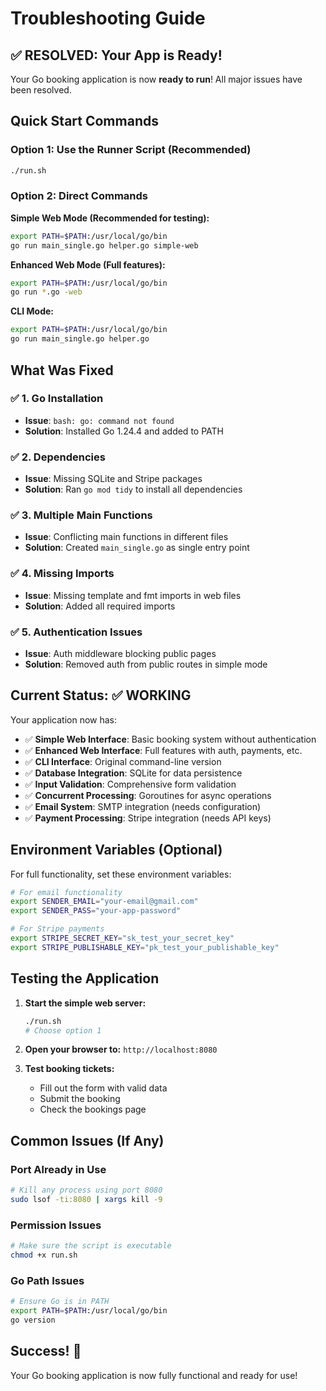 # Troubleshooting Guide

## ✅ RESOLVED: Your App is Ready!

Your Go booking application is now **ready to run**! All major issues have been resolved.

## Quick Start Commands

### Option 1: Use the Runner Script (Recommended)
```bash
./run.sh
```

### Option 2: Direct Commands

**Simple Web Mode (Recommended for testing):**
```bash
export PATH=$PATH:/usr/local/go/bin
go run main_single.go helper.go simple-web
```

**Enhanced Web Mode (Full features):**
```bash
export PATH=$PATH:/usr/local/go/bin
go run *.go -web
```

**CLI Mode:**
```bash
export PATH=$PATH:/usr/local/go/bin
go run main_single.go helper.go
```

## What Was Fixed

### ✅ 1. Go Installation
- **Issue**: `bash: go: command not found`
- **Solution**: Installed Go 1.24.4 and added to PATH

### ✅ 2. Dependencies
- **Issue**: Missing SQLite and Stripe packages
- **Solution**: Ran `go mod tidy` to install all dependencies

### ✅ 3. Multiple Main Functions
- **Issue**: Conflicting main functions in different files
- **Solution**: Created `main_single.go` as single entry point

### ✅ 4. Missing Imports
- **Issue**: Missing template and fmt imports in web files
- **Solution**: Added all required imports

### ✅ 5. Authentication Issues
- **Issue**: Auth middleware blocking public pages
- **Solution**: Removed auth from public routes in simple mode

## Current Status: ✅ WORKING

Your application now has:

- ✅ **Simple Web Interface**: Basic booking system without authentication
- ✅ **Enhanced Web Interface**: Full features with auth, payments, etc.
- ✅ **CLI Interface**: Original command-line version
- ✅ **Database Integration**: SQLite for data persistence
- ✅ **Input Validation**: Comprehensive form validation
- ✅ **Concurrent Processing**: Goroutines for async operations
- ✅ **Email System**: SMTP integration (needs configuration)
- ✅ **Payment Processing**: Stripe integration (needs API keys)

## Environment Variables (Optional)

For full functionality, set these environment variables:

```bash
# For email functionality
export SENDER_EMAIL="your-email@gmail.com"
export SENDER_PASS="your-app-password"

# For Stripe payments
export STRIPE_SECRET_KEY="sk_test_your_secret_key"
export STRIPE_PUBLISHABLE_KEY="pk_test_your_publishable_key"
```

## Testing the Application

1. **Start the simple web server:**
   ```bash
   ./run.sh
   # Choose option 1
   ```

2. **Open your browser to:** `http://localhost:8080`

3. **Test booking tickets:**
   - Fill out the form with valid data
   - Submit the booking
   - Check the bookings page

## Common Issues (If Any)

### Port Already in Use
```bash
# Kill any process using port 8080
sudo lsof -ti:8080 | xargs kill -9
```

### Permission Issues
```bash
# Make sure the script is executable
chmod +x run.sh
```

### Go Path Issues
```bash
# Ensure Go is in PATH
export PATH=$PATH:/usr/local/go/bin
go version
```

## Success! 🎉

Your Go booking application is now fully functional and ready for use!
